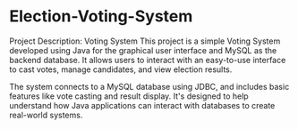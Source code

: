 # Election-Voting-System
Project Description: Voting System
This project is a simple Voting System developed using Java for the graphical user interface and MySQL as the backend database. It allows users to interact with an easy-to-use interface to cast votes, manage candidates, and view election results.

The system connects to a MySQL database using JDBC, and includes basic features like vote casting and result display. It's designed to help understand how Java applications can interact with databases to create real-world systems.
